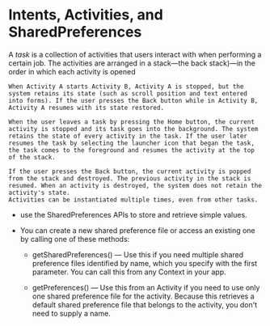 # Intents, Activities, and SharedPreferences



A *task* is a collection of activities that users interact with when performing a certain job. The activities are arranged in a stack—the back stack)—in the order in which each activity is opened


    When Activity A starts Activity B, Activity A is stopped, but the system retains its state (such as scroll position and text entered into forms). If the user presses the Back button while in Activity B, Activity A resumes with its state restored.

    When the user leaves a task by pressing the Home button, the current activity is stopped and its task goes into the background. The system retains the state of every activity in the task. If the user later resumes the task by selecting the launcher icon that began the task, the task comes to the foreground and resumes the activity at the top of the stack.

    If the user presses the Back button, the current activity is popped from the stack and destroyed. The previous activity in the stack is resumed. When an activity is destroyed, the system does not retain the activity's state.
    Activities can be instantiated multiple times, even from other tasks.



 - use the SharedPreferences APIs to store and retrieve simple values.


 - You can create a new shared preference file or access an existing one by calling one of these methods:

    * getSharedPreferences() — Use this if you need multiple shared preference files identified by name, which you specify with the first parameter. You can call this from any Context in your app.
    
    * getPreferences() — Use this from an Activity if you need to use only one shared preference file for the activity. Because this retrieves a default shared preference file that belongs to the activity, you don't need to supply a name.

